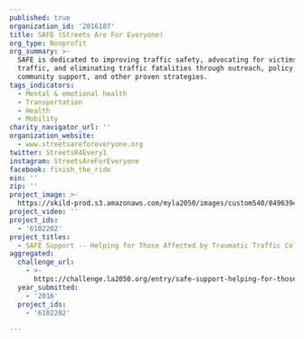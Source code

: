 ```yaml
---
published: true
organization_id: '2016187'
title: SAFE (Streets Are For Everyone)
org_type: Nonprofit
org_summary: >-
  SAFE is dedicated to improving traffic safety, advocating for victims of
  traffic, and eliminating traffic fatalities through outreach, policy,
  community support, and other proven strategies.
tags_indicators:
  - Mental & emotional health
  - Transportation
  - Health
  - Mobility
charity_navigator_url: ''
organization_website:
  - www.streetsareforeveryone.org
twitter: StreetsR4Every1
instagram: StreetsAreForEveryone
facebook: finish_the_ride
ein: ''
zip: ''
project_image: >-
  https://skild-prod.s3.amazonaws.com/myla2050/images/custom540/8496394265741-team91.jpg
project_video: ''
project_ids:
  - '6102202'
project_titles:
  - SAFE Support -- Helping for Those Affected by Traumatic Traffic Collisions
aggregated:
  challenge_url:
    - >-
      https://challenge.la2050.org/entry/safe-support-helping-for-those-affected-by-traumatic-traffic-collisions
  year_submitted:
    - '2016'
  project_ids:
    - '6102202'

---
```

